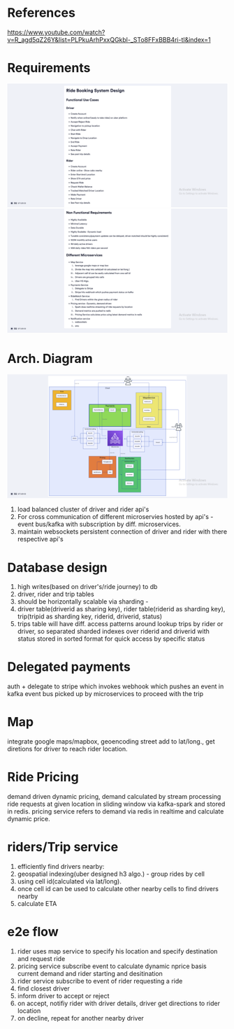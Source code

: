 # References
https://www.youtube.com/watch?v=R_agd5qZ26Y&list=PLPkuArhPxxQGkbl-_STo8FFxBBB4ri-tl&index=1

# Requirements
![](https://github.com/khatwaniNikhil/SystemDesign/blob/main/images/Screenshot%20(36).png)
![](https://github.com/khatwaniNikhil/SystemDesign/blob/main/images/Screenshot%20(38).png)

# Arch. Diagram
![](https://github.com/khatwaniNikhil/SystemDesign/blob/main/images/Screenshot%20(39).png)

1. load balanced cluster of driver and rider api's
2. For cross communication of different microservies hosted by api's - event bus/kafka with subscription by diff. microservices.
3. maintain websockets persistent connection of driver and rider with there respective api's

# Database design
1. high writes(based on driver's/ride journey) to db 
2. driver, rider and trip tables 
3. should be horizontally scalable via sharding - 
4. driver table(driverid as sharing key), rider table(riderid as sharding key), trip(tripid as sharding key, riderid, driverid, status)
5. trips table will have diff. access patterns around lookup trips by rider or driver, so separated sharded indexes over riderid and driverid with status stored in sorted format for quick access by specific status

# Delegated payments
auth + delegate to stripe which invokes webhook which pushes an event in kafka event bus picked up by microservices to proceed with the trip

# Map 
integrate google maps/mapbox, geoencoding street add to lat/long., get diretions for driver to reach rider location.

# Ride Pricing
demand driven dynamic pricing, demand calculated by stream processing ride requests at given location in sliding window via kafka-spark and stored in redis.
pricing service refers to demand via redis in realtime and calculate dynamic price.

# riders/Trip service 
1. efficiently find drivers nearby:
2. geospatial indexing(uber designed h3 algo.) - group rides by cell
3. using cell id(calculated via lat/long).
4. once cell id can be used to calculate other nearby cells to find drivers nearby
5. calculate ETA

# e2e flow
1. rider uses map service to specify his location and specify destination and request ride
2. pricing service subscribe event to calculate dynamic nprice basis current demand and rider starting and desitination
3. rider service subscribe to event of rider requesting a ride
4. find closest driver
5. inform driver to accept or reject
6. on accept, notifiy rider with driver details, driver get directions to rider location
7. on decline, repeat for another nearby driver
	
	
		



